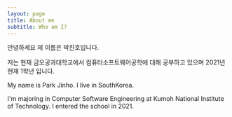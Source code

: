 ```yaml
---
layout: page
title: About me
subtitle: Who am I?
---
```


안녕하세요 제 이름은 박진호입니다. 

저는 현재 금오공과대학교에서 컴퓨터소프트웨어공학에 대해 공부하고 있으며 
2021년 현재 1학년 입니다.

My name is Park Jinho. I live in SouthKorea.

I'm majoring in Computer Software Engineering at Kumoh National Institute of Technology.
I entered the school in 2021.

